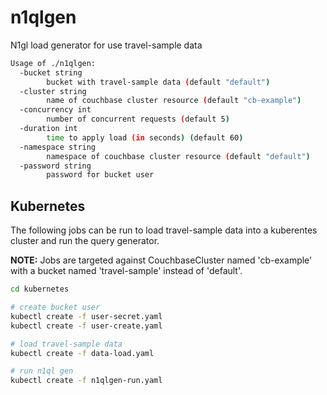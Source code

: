 # n1qlgen
N1gl load generator for use travel-sample data

```bash
Usage of ./n1qlgen:
  -bucket string
        bucket with travel-sample data (default "default")
  -cluster string
        name of couchbase cluster resource (default "cb-example")
  -concurrency int
        number of concurrent requests (default 5)
  -duration int
        time to apply load (in seconds) (default 60)
  -namespace string
        namespace of couchbase cluster resource (default "default")
  -password string
        password for bucket user
```

## Kubernetes
The following jobs can be run to load travel-sample data into a kuberentes cluster and run the query generator.

**NOTE:** Jobs are targeted against CouchbaseCluster named 'cb-example' with a bucket named 'travel-sample' instead of 'default'. 

```bash
cd kubernetes

# create bucket user
kubectl create -f user-secret.yaml
kubectl create -f user-create.yaml

# load travel-sample data
kubectl create -f data-load.yaml

# run n1ql gen
kubectl create -f n1qlgen-run.yaml
```
